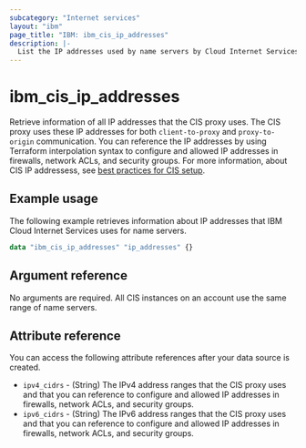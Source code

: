 ```yaml
---
subcategory: "Internet services"
layout: "ibm"
page_title: "IBM: ibm_cis_ip_addresses"
description: |-
  List the IP addresses used by name servers by Cloud Internet Services. Required for setting whitelist addresses for internet facing application ports.
---
```


# ibm_cis_ip_addresses
Retrieve information of all IP addresses that the CIS proxy uses. The CIS proxy uses these IP addresses for both `client-to-proxy` and `proxy-to-origin` communication. You can reference the IP addresses by using Terraform interpolation syntax to configure and allowed IP addresses in firewalls, network ACLs, and security groups. For more information, about CIS IP addressess, see [best practices for CIS setup](https://cloud.ibm.com/docs/cis?topic=cis-best-practices-for-cis-setup).

## Example usage
The following example retrieves information about IP addresses that IBM Cloud Internet Services uses for name servers.

```terraform
data "ibm_cis_ip_addresses" "ip_addresses" {}
```

## Argument reference
No arguments are required. All CIS instances on an account use the same range of name servers.

## Attribute reference
You can access the following attribute references after your data source is created. 

- `ipv4_cidrs` - (String) The IPv4 address ranges that the CIS proxy uses and that you can reference to configure and allowed IP addresses in firewalls, network ACLs, and security groups.
- `ipv6_cidrs` - (String) The IPv6 address ranges that the CIS proxy uses and that you can reference to configure and allowed IP addresses in firewalls, network ACLs, and security groups.
